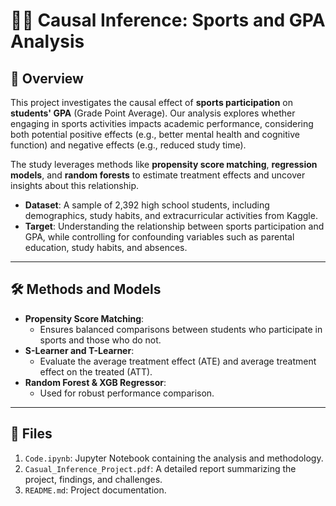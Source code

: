 
# 🏃‍♀️ Causal Inference: Sports and GPA Analysis

## 📄 Overview
This project investigates the causal effect of **sports participation** on **students' GPA** (Grade Point Average). Our analysis explores whether engaging in sports activities impacts academic performance, considering both potential positive effects (e.g., better mental health and cognitive function) and negative effects (e.g., reduced study time).

The study leverages methods like **propensity score matching**, **regression models**, and **random forests** to estimate treatment effects and uncover insights about this relationship.

- **Dataset**: A sample of 2,392 high school students, including demographics, study habits, and extracurricular activities from Kaggle.
- **Target**: Understanding the relationship between sports participation and GPA, while controlling for confounding variables such as parental education, study habits, and absences.

---


## 🛠️ Methods and Models
- **Propensity Score Matching**:
  - Ensures balanced comparisons between students who participate in sports and those who do not.
- **S-Learner and T-Learner**:
  - Evaluate the average treatment effect (ATE) and average treatment effect on the treated (ATT).
- **Random Forest & XGB Regressor**:
  - Used for robust performance comparison.
 ---
  
## 📂 Files
1. `Code.ipynb`: Jupyter Notebook containing the analysis and methodology.
2. `Casual_Inference_Project.pdf`: A detailed report summarizing the project, findings, and challenges.
3. `README.md`: Project documentation.

